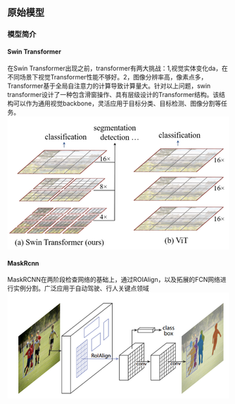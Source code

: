 ## 原始模型
### 模型简介
#### Swin Transformer
在Swin Transformer出现之前，transformer有两大挑战：1,视觉实体变化da，在不同场景下视觉Transformer性能不够好。2，图像分辨率高，像素点多，Transformer基于全局自注意力的计算导致计算量大。针对以上问题，swin transformer设计了一种包含滑窗操作、具有层级设计的Transformer结构。该结构可以作为通用视觉backbone，灵活应用于目标分类、目标检测、图像分割等任务。
![swin-transformer](/imgs/swin-transformer.png "swin-transfomer")

#### MaskRcnn
MaskRCNN在两阶段检查网络的基础上，通过ROIAlign，以及拓展的FCN网络进行实例分割。广泛应用于自动驾驶、行人关键点领域
![maskrcnn](/imgs/maskrcnn.png "maskrcnn")
